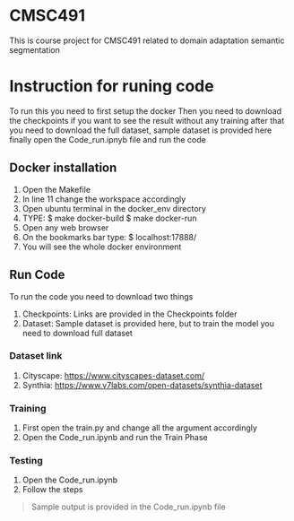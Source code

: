 # CMSC491
This is course project for CMSC491 related to domain adaptation semantic segmentation

# Instruction for runing code
To run this you need to first setup the docker 
Then you need to download the checkpoints if you want to see the result without any training 
after that you need to download the full dataset, sample dataset is provided here
finally open the Code_run.ipnyb file and run the code

## Docker installation
1. Open the Makefile
2. In line 11 change the workspace accordingly
3. Open ubuntu terminal in the docker_env directory
4. TYPE: 
		$ make docker-build
		$ make docker-run
5. Open any web browser
6. On the bookmarks bar type: 
		$ localhost:17888/
7. You will see the whole docker environment

## Run Code
To run the code you need to download two things

1. Checkpoints: Links are provided in the Checkpoints folder
2. Dataset: Sample dataset is provided here, but to train the model you need to download full dataset

### Dataset link

1. Cityscape: https://www.cityscapes-dataset.com/
2. Synthia: https://www.v7labs.com/open-datasets/synthia-dataset

### Training

1. First open the train.py and change all the argument accordingly
2. Open the Code_run.ipynb and run the Train Phase

### Testing

1. Open the Code_run.ipynb
2. Follow the steps 

> Sample output is provided in the Code_run.ipynb file 